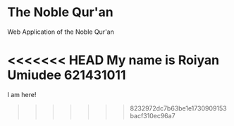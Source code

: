 # The Noble Qur'an
Web Application of the Noble Qur'an

<<<<<<< HEAD
My name is Roiyan Umiudee 621431011
=======
I am here!
>>>>>>> 8232972dc7b63be1e1730909153bacf310ec96a7
